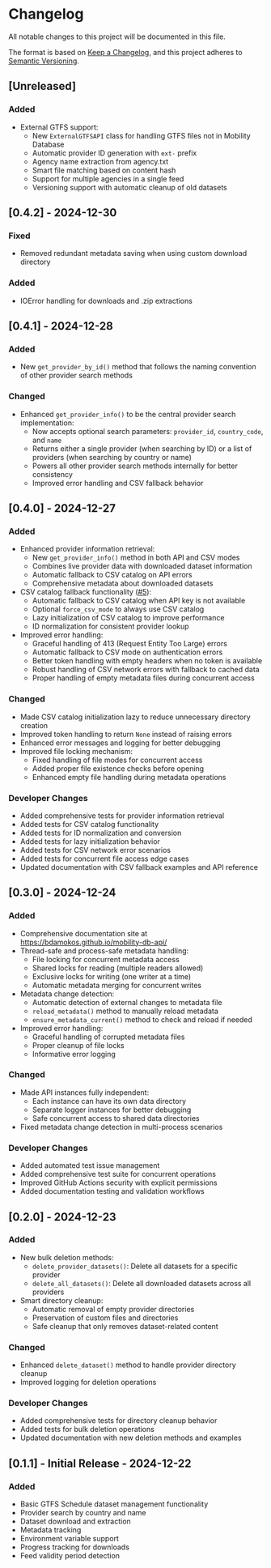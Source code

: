 # Changelog

All notable changes to this project will be documented in this file.

The format is based on [Keep a Changelog](https://keepachangelog.com/en/1.0.0/),
and this project adheres to [Semantic Versioning](https://semver.org/spec/v2.0.0.html).

## [Unreleased]

### Added
- External GTFS support:
  - New `ExternalGTFSAPI` class for handling GTFS files not in Mobility Database
  - Automatic provider ID generation with `ext-` prefix
  - Agency name extraction from agency.txt
  - Smart file matching based on content hash
  - Support for multiple agencies in a single feed
  - Versioning support with automatic cleanup of old datasets

## [0.4.2] - 2024-12-30
### Fixed
- Removed redundant metadata saving when using custom download directory
### Added
- IOError handling for downloads and .zip extractions

## [0.4.1] - 2024-12-28
### Added
- New `get_provider_by_id()` method that follows the naming convention of other provider search methods

### Changed
- Enhanced `get_provider_info()` to be the central provider search implementation:
  - Now accepts optional search parameters: `provider_id`, `country_code`, and `name`
  - Returns either a single provider (when searching by ID) or a list of providers (when searching by country or name)
  - Powers all other provider search methods internally for better consistency
  - Improved error handling and CSV fallback behavior

## [0.4.0] - 2024-12-27

### Added
- Enhanced provider information retrieval:
  - New `get_provider_info()` method in both API and CSV modes
  - Combines live provider data with downloaded dataset information
  - Automatic fallback to CSV catalog on API errors
  - Comprehensive metadata about downloaded datasets
- CSV catalog fallback functionality ([#5](https://github.com/bdamokos/mobility-db-api/issues/5)):
  - Automatic fallback to CSV catalog when API key is not available
  - Optional `force_csv_mode` to always use CSV catalog
  - Lazy initialization of CSV catalog to improve performance
  - ID normalization for consistent provider lookup
- Improved error handling:
  - Graceful handling of 413 (Request Entity Too Large) errors
  - Automatic fallback to CSV mode on authentication errors
  - Better token handling with empty headers when no token is available
  - Robust handling of CSV network errors with fallback to cached data
  - Proper handling of empty metadata files during concurrent access

### Changed
- Made CSV catalog initialization lazy to reduce unnecessary directory creation
- Improved token handling to return `None` instead of raising errors
- Enhanced error messages and logging for better debugging
- Improved file locking mechanism:
  - Fixed handling of file modes for concurrent access
  - Added proper file existence checks before opening
  - Enhanced empty file handling during metadata operations

### Developer Changes
- Added comprehensive tests for provider information retrieval
- Added tests for CSV catalog functionality
- Added tests for ID normalization and conversion
- Added tests for lazy initialization behavior
- Added tests for CSV network error scenarios
- Added tests for concurrent file access edge cases
- Updated documentation with CSV fallback examples and API reference

## [0.3.0] - 2024-12-24

### Added
- Comprehensive documentation site at https://bdamokos.github.io/mobility-db-api/
- Thread-safe and process-safe metadata handling:
  - File locking for concurrent metadata access
  - Shared locks for reading (multiple readers allowed)
  - Exclusive locks for writing (one writer at a time)
  - Automatic metadata merging for concurrent writes
- Metadata change detection:
  - Automatic detection of external changes to metadata file
  - `reload_metadata()` method to manually reload metadata
  - `ensure_metadata_current()` method to check and reload if needed
- Improved error handling:
  - Graceful handling of corrupted metadata files
  - Proper cleanup of file locks
  - Informative error logging

### Changed
- Made API instances fully independent:
  - Each instance can have its own data directory
  - Separate logger instances for better debugging
  - Safe concurrent access to shared data directories
- Fixed metadata change detection in multi-process scenarios

### Developer Changes
- Added automated test issue management
- Added comprehensive test suite for concurrent operations
- Improved GitHub Actions security with explicit permissions
- Added documentation testing and validation workflows

## [0.2.0] - 2024-12-23

### Added
- New bulk deletion methods:
  - `delete_provider_datasets()`: Delete all datasets for a specific provider
  - `delete_all_datasets()`: Delete all downloaded datasets across all providers
- Smart directory cleanup:
  - Automatic removal of empty provider directories
  - Preservation of custom files and directories
  - Safe cleanup that only removes dataset-related content

### Changed
- Enhanced `delete_dataset()` method to handle provider directory cleanup
- Improved logging for deletion operations

### Developer Changes
- Added comprehensive tests for directory cleanup behavior
- Added tests for bulk deletion operations
- Updated documentation with new deletion methods and examples

## [0.1.1] - Initial Release - 2024-12-22

### Added
- Basic GTFS Schedule dataset management functionality
- Provider search by country and name
- Dataset download and extraction
- Metadata tracking
- Environment variable support
- Progress tracking for downloads
- Feed validity period detection 